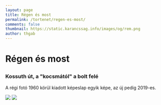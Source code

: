 ```yaml
---
layout: page
title: Régen és most
permalink: /tortenet/regen-es-most/
comments: false
thumbnail: https://static.karancssag.info/images/og/rem.png
author: thgab
---
```


# Régen és most

<div class="row" style="margin-top: 2em;">
  <div class="col-md-4">
    <h3>Kossuth út, a "kocsmától" a bolt felé</h3>
    <p>A régi fotó 1960 körül kiadott képeslap egyik képe, az új pedig 2019-es.</p>
  </div>
  <div class="col-md-8">
    <div class="twentytwenty-container">
      <img src="https://static.karancssag.info/content/oldnew/r1.png" />
      <img src="https://static.karancssag.info/content/oldnew/u1.png" />
    </div>
  </div>
</div>

